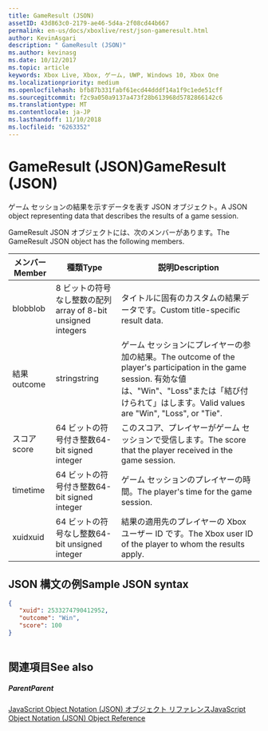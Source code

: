 ```yaml
---
title: GameResult (JSON)
assetID: 43d863c0-2179-ae46-5d4a-2f08cd44b667
permalink: en-us/docs/xboxlive/rest/json-gameresult.html
author: KevinAsgari
description: " GameResult (JSON)"
ms.author: kevinasg
ms.date: 10/12/2017
ms.topic: article
keywords: Xbox Live, Xbox, ゲーム, UWP, Windows 10, Xbox One
ms.localizationpriority: medium
ms.openlocfilehash: bfb87b331fabf61ecd44dddf14a1f9c1ede51cff
ms.sourcegitcommit: f2c9a050a9137a473f28b613968d5782866142c6
ms.translationtype: MT
ms.contentlocale: ja-JP
ms.lasthandoff: 11/10/2018
ms.locfileid: "6263352"
---
```

# <a name="gameresult-json"></a><span data-ttu-id="282e9-104">GameResult (JSON)</span><span class="sxs-lookup"><span data-stu-id="282e9-104">GameResult (JSON)</span></span>
<span data-ttu-id="282e9-105">ゲーム セッションの結果を示すデータを表す JSON オブジェクト。</span><span class="sxs-lookup"><span data-stu-id="282e9-105">A JSON object representing data that describes the results of a game session.</span></span> 
<a id="ID4EN"></a>

  
 
<span data-ttu-id="282e9-106">GameResult JSON オブジェクトには、次のメンバーがあります。</span><span class="sxs-lookup"><span data-stu-id="282e9-106">The GameResult JSON object has the following members.</span></span>
 
| <span data-ttu-id="282e9-107">メンバー</span><span class="sxs-lookup"><span data-stu-id="282e9-107">Member</span></span>| <span data-ttu-id="282e9-108">種類</span><span class="sxs-lookup"><span data-stu-id="282e9-108">Type</span></span>| <span data-ttu-id="282e9-109">説明</span><span class="sxs-lookup"><span data-stu-id="282e9-109">Description</span></span>| 
| --- | --- | --- | 
| <span data-ttu-id="282e9-110">blob</span><span class="sxs-lookup"><span data-stu-id="282e9-110">blob</span></span>| <span data-ttu-id="282e9-111">8 ビットの符号なし整数の配列</span><span class="sxs-lookup"><span data-stu-id="282e9-111">array of 8-bit unsigned integers</span></span>| <span data-ttu-id="282e9-112">タイトルに固有のカスタムの結果データです。</span><span class="sxs-lookup"><span data-stu-id="282e9-112">Custom title-specific result data.</span></span>| 
| <span data-ttu-id="282e9-113">結果</span><span class="sxs-lookup"><span data-stu-id="282e9-113">outcome</span></span>| <span data-ttu-id="282e9-114">string</span><span class="sxs-lookup"><span data-stu-id="282e9-114">string</span></span>| <span data-ttu-id="282e9-115">ゲーム セッションにプレイヤーの参加の結果。</span><span class="sxs-lookup"><span data-stu-id="282e9-115">The outcome of the player's participation in the game session.</span></span> <span data-ttu-id="282e9-116">有効な値は、"Win"、"Loss"または「結び付けられて」はします。</span><span class="sxs-lookup"><span data-stu-id="282e9-116">Valid values are "Win", "Loss", or "Tie".</span></span> | 
| <span data-ttu-id="282e9-117">スコア</span><span class="sxs-lookup"><span data-stu-id="282e9-117">score</span></span>| <span data-ttu-id="282e9-118">64 ビットの符号付き整数</span><span class="sxs-lookup"><span data-stu-id="282e9-118">64-bit signed integer</span></span>| <span data-ttu-id="282e9-119">このスコア、プレイヤーがゲーム セッションで受信します。</span><span class="sxs-lookup"><span data-stu-id="282e9-119">The score that the player received in the game session.</span></span>| 
| <span data-ttu-id="282e9-120">time</span><span class="sxs-lookup"><span data-stu-id="282e9-120">time</span></span>| <span data-ttu-id="282e9-121">64 ビットの符号付き整数</span><span class="sxs-lookup"><span data-stu-id="282e9-121">64-bit signed integer</span></span>| <span data-ttu-id="282e9-122">ゲーム セッションのプレイヤーの時間。</span><span class="sxs-lookup"><span data-stu-id="282e9-122">The player's time for the game session.</span></span>| 
| <span data-ttu-id="282e9-123">xuid</span><span class="sxs-lookup"><span data-stu-id="282e9-123">xuid</span></span>| <span data-ttu-id="282e9-124">64 ビットの符号なし整数</span><span class="sxs-lookup"><span data-stu-id="282e9-124">64-bit unsigned integer</span></span>| <span data-ttu-id="282e9-125">結果の適用先のプレイヤーの Xbox ユーザー ID です。</span><span class="sxs-lookup"><span data-stu-id="282e9-125">The Xbox user ID of the player to whom the results apply.</span></span>| 
  
<a id="ID4EPC"></a>

 
## <a name="sample-json-syntax"></a><span data-ttu-id="282e9-126">JSON 構文の例</span><span class="sxs-lookup"><span data-stu-id="282e9-126">Sample JSON syntax</span></span>
 

```json
{
   "xuid": 2533274790412952,
   "outcome": "Win",
   "score": 100
}
    
```

  
<a id="ID4EYC"></a>

 
## <a name="see-also"></a><span data-ttu-id="282e9-127">関連項目</span><span class="sxs-lookup"><span data-stu-id="282e9-127">See also</span></span>
 
<a id="ID4E1C"></a>

 
##### <a name="parent"></a><span data-ttu-id="282e9-128">Parent</span><span class="sxs-lookup"><span data-stu-id="282e9-128">Parent</span></span> 

[<span data-ttu-id="282e9-129">JavaScript Object Notation (JSON) オブジェクト リファレンス</span><span class="sxs-lookup"><span data-stu-id="282e9-129">JavaScript Object Notation (JSON) Object Reference</span></span>](atoc-xboxlivews-reference-json.md)

   